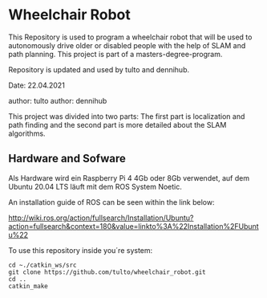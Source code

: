 # Wheelchair Robot

This Repository is used to program a wheelchair robot that will be used to autonomously drive older or disabled people with the help of SLAM and path planning. This project is part of a masters-degree-program.

Repository is updated and used by tulto and dennihub.

Date: 22.04.2021

author: tulto
author: dennihub

This project was divided into two parts: 
The first part is localization and path finding and the second part is more detailed about the SLAM algorithms.

## Hardware and Sofware
Als Hardware wird ein Raspberry Pi 4 4Gb oder 8Gb verwendet, auf dem Ubuntu 20.04 LTS läuft mit dem ROS System Noetic.

An installation guide of ROS can be seen within the link below:

http://wiki.ros.org/action/fullsearch/Installation/Ubuntu?action=fullsearch&context=180&value=linkto%3A%22Installation%2FUbuntu%22


To use this repository inside you´re system:
```
cd ~./catkin_ws/src
git clone https://github.com/tulto/wheelchair_robot.git
cd ..
catkin_make
```

